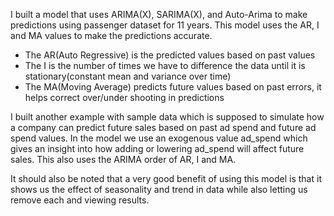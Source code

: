 I built a model that uses ARIMA(X), SARIMA(X), and Auto-Arima to make predictions using passenger dataset for 11 years. This model uses the AR, I and MA values to make the 
predictions accurate.
- The AR(Auto Regressive) is the predicted values based on past values
- The I is the number of times we have to difference the data until it is stationary(constant mean and variance over time)
- The MA(Moving Average) predicts future values based on past errors, it helps correct over/under shooting in predictions

I built another example with sample data which is supposed to simulate how a company can predict future sales based on past ad spend and future ad spend values. 
In the model we use an exogenous value ad_spend which gives an insight into how adding or lowering ad_spend will affect future sales. This also uses the ARIMA order of AR, I and MA.

It should also be noted that a very good benefit of using this model is that it shows us the effect of seasonality and trend in data while also letting us remove each and viewing results.
